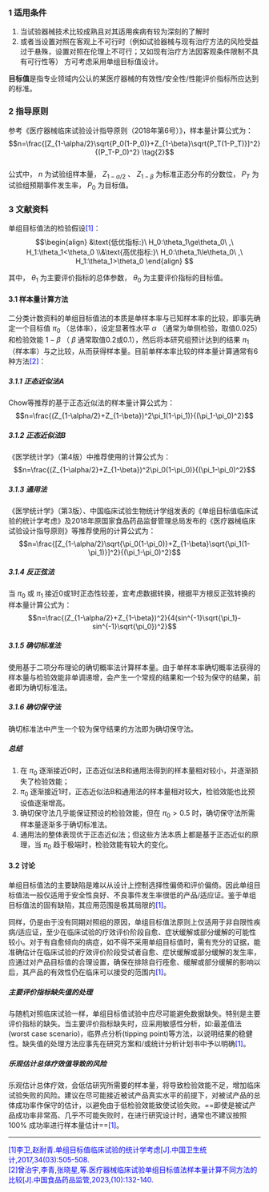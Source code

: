 ### 1 适用条件  
1. 当试验器械技术比较成熟且对其适用疾病有较为深刻的了解时
2. 或者当设置对照在客观上不可行时（例如试验器械与现有治疗方法的风险受益过于悬殊，设置对照在伦理上不可行；又如现有治疗方法因客观条件限制不具有可行性等）
方可考虑采用单组目标值设计。

**目标值**是指专业领域内公认的某医疗器械的有效性/安全性/性能评价指标所应达到的标准。

### 2 指导原则  
参考《医疗器械临床试验设计指导原则（2018年第6号）》，样本量计算公式为：  
$$n=\frac{[Z_{1-\alpha/2}\sqrt{P_0(1-P_0)}+Z_{1-\beta}\sqrt{P_T(1-P_T)}]^2}{(P_T-P_0)^2} \tag{2}$$  
公式中， $n$ 为试验组样本量， $Z_{1-\alpha/2}$ 、 $Z_{1-\beta}$ 为标准正态分布的分数位， $P_T$ 为试验组预期事件发生率， $P_0$ 为目标值。  

### 3 文献资料  
单组目标值法的检验假设<font color=blue>[1]</font>： 
$$\begin{align} &\text{低优指标:}\ H_0:\theta_1\ge\theta_0\ ,\ H_1:\theta_1<\theta_0  \\&\text{高优指标:}\ H_0:\theta_1\le\theta_0\ ,\ H_1:\theta_1>\theta_0 \end{align}
$$
  
其中， $\theta_1$ 为主要评价指标的总体参数， $\theta_0$ 为主要评价指标的目标值。

#### 3.1 样本量计算方法
二分类计数资料的单组目标值法的本质是单样本率与已知样本率的比较，即事先确定一个目标值 $\pi_0$ （总体率），设定显著性水平 $\alpha$ （通常为单侧检验，取值0.025）和检验效能 $1-\beta$ （ $\beta$ 通常取值0.2或0.1），然后将本研究组预计达到的结果 $\pi_1$ （样本率）与之比较，从而获得样本量。目前单样本率比较的样本量计算通常有6种方法<font color=blue>[2]</font>： 
##### 3.1.1 正态近似法A  
Chow等推荐的基于正态近似法的样本量计算公式为：  
$$n=\frac{(Z_{1-\alpha/2}+Z_{1-\beta})^2\pi_1(1-\pi_1)}{(\pi_1-\pi_0)^2}$$ 
##### 3.1.2 正态近似法B  
《医学统计学》（第4版）中推荐使用的计算公式为：  
$$n=\frac{(Z_{1-\alpha/2}+Z_{1-\beta})^2\pi_0(1-\pi_0)}{(\pi_1-\pi_0)^2}$$ 
##### 3.1.3 通用法  
《医学统计学》（第3版）、中国临床试验生物统计学组发表的《单组目标值临床试验的统计学考虑》及2018年原国家食品药品监督管理总局发布的《医疗器械临床试验设计指导原则》等推荐使用的计算公式为：  
$$n=\frac{[Z_{1-\alpha/2}\sqrt{\pi_0(1-\pi_0)}+Z_{1-\beta}\sqrt{\pi_1(1-\pi_1)}]^2}{(\pi_1-\pi_0)^2}$$ 
##### 3.1.4 反正弦法  
当 $\pi_0$ 或 $\pi_1$ 接近0或1时正态性较差，宜考虑数据转换，根据平方根反正弦转换的样本量计算公式为：  
$$n=\frac{(Z_{1-\alpha/2}+Z_{1-\beta})^2}{4(sin^{-1}\sqrt{\pi_1}-sin^{-1}\sqrt{\pi_0})^2}$$ 
##### 3.1.5 确切标准法  
使用基于二项分布理论的确切概率法计算样本量。由于单样本率确切概率法获得的样本量与检验效能非单调递增，会产生一个常规的结果和一个较为保守的结果，前者即为确切标准法。  

##### 3.1.6 确切保守法  
确切标准法中产生一个较为保守结果的方法即为确切保守法。 

##### 总结
1. 在 $\pi_0$ 逐渐接近0时，正态近似法B和通用法得到的样本量相对较小，并逐渐损失了检验效能；
2. $\pi_0$ 逐渐接近1时，正态近似法B和通用法的样本量相对较大，检验效能也比预设值逐渐增高。 
3. 确切保守法几乎能保证预设的检验效能，但在 $\pi_0>0.5$ 时，确切保守法所需样本量逐渐多于确切标准法。 
4. 通用法的整体表现优于正态近似法；但这些方法本质上都是基于正态近似的原理，当 $\pi_0$ 趋于极端时，检验效能有较大的变化。  

#### 3.2 讨论  
单组目标值法的主要缺陷是难以从设计上控制选择性偏倚和评价偏倚。因此单组目标值法一般仅适用于安全性良好、不良事件发生率很低的产品/适应证。鉴于单组目标值法的固有缺陷，其应用范围是极其局限的<font color=blue>[1]</font>。

同样，仍是由于没有同期对照组的原因，单组目标值法原则上仅适用于非自限性疾病/适应证，至少在临床试验的疗效评价阶段自愈、症状缓解或部分缓解的可能性较小。对于有自愈倾向的病症，如不得不采用单组目标值时，需有充分的证据，能准确估计在临床试验的疗效评价阶段受试者自愈、症状缓解或部分缓解的发生率，应通过对产品目标值的合理设置，确保在排除自行痊愈、缓解或部分缓解的影响以后，其产品的有效性仍在临床可以接受的范围内<font color=blue>[1]</font>。

##### 主要评价指标缺失值的处理
与随机对照临床试验一样，单组目标值试验中应尽可能避免数据缺失。特别是主要评价指标的缺失。当主要评价指标缺失时，应采用敏感性分析，如:最差值法(worst case scenario)，临界点分析(tipping point)等方法，以说明结果的稳健性。缺失值的处理方法应事先在研究方案和/或统计分析计划书中予以明确<font color=blue>[1]</font>。

##### 乐观估计总体疗效值导致的风险
乐观估计总体疗效，会低估研究所需要的样本量，将导致检验效能不足，增加临床试验失败的风险。建议在尽可能接近被试产品真实水平的前提下，对被试产品的总体成功率作保守的估计，以避免由于低检验效能致使试验失败。==即使是被试产品成功率非常高、几乎不可能失败时，在进行研究设计时，通常也不建议按照 100% 成功率进行样本量估计==<font color=blue>[1]</font>。  





---
<font color=blue>[1]李卫,赵耐青.单组目标值临床试验的统计学考虑[J].中国卫生统计,2017,34(03):505-508.</font>  
<font color=blue>[2]曾治宇,李青,张晓星,等.医疗器械临床试验单组目标值法样本量计算不同方法的比较[J].中国食品药品监管,2023,(10):132-140.</font>  

